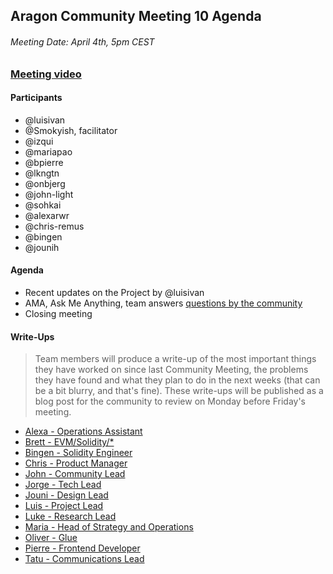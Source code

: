 ## Aragon Community Meeting 10 Agenda

###### Meeting Date: April 4th, 5pm CEST
### [Meeting video](https://www.youtube.com/watch?v=YalW7zFWRMg)

#### Participants
- @luisivan
- @Smokyish, facilitator
- @izqui
- @mariapao
- @bpierre
- @lkngtn
- @onbjerg
- @john-light
- @sohkai
- @alexarwr
- @chris-remus
- @bingen
- @jounih

#### Agenda
- Recent updates on the Project by @luisivan
- AMA, Ask Me Anything, team answers [questions by the community](https://www.reddit.com/r/aragonproject/comments/890hqy/aragon_community_meeting_10_ama_thread/)
- Closing meeting

#### Write-Ups
> Team members will produce a write-up of the most important things they have worked on since last Community Meeting, the problems they have found and what they plan to do in the next weeks (that can be a bit blurry, and that's fine). These write-ups will be published as a blog post for the community to review on Monday before Friday's meeting.

- [Alexa - Operations Assistant](write-ups/cm10/alexa.md)
- [Brett - EVM/Solidity/\*](write-ups/cm10/brett.md)
- [Bingen - Solidity Engineer](write-ups/cm10/bingen.md)
- [Chris - Product Manager](write-ups/cm10/chris.md)
- [John - Community Lead](write-ups/cm10/light.md)
- [Jorge - Tech Lead](write-ups/cm10/jorge.md)
- [Jouni - Design Lead](write-ups/cm10/jouni.md)
- [Luis - Project Lead](write-ups/cm10/luis.md)
- [Luke - Research Lead](write-ups/cm10/luke.md)
- [Maria - Head of Strategy and Operations](write-ups/cm10/maria.md)
- [Oliver - Glue](write-ups/cm10/oliver.md)
- [Pierre - Frontend Developer](write-ups/cm10/pierre.md)
- [Tatu - Communications Lead](write-ups/cm10/tatu.md)
